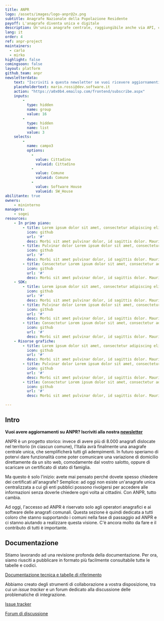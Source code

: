 ```yaml
---
title: ANPR
logo: /assets/images/logo-anpr@2x.png
subtitle: Anagrafe Nazionale della Popolazione Residente
payoff: L'anagrafe diventa unica e digitale
description: Un'unica anagrafe centrale, raggiungibile anche via API, che mantiene le informazioni aggiornate su residenza, stato di famiglia, e molto altro.
lang: it
order: 4
ref: anpr-project
maintainers:
  - carlo
  - mirko
highlight: false
comingsoon: false
layout: platform
github_team: anpr
newsletterdata:
    text: "Iscriviti a questa newsletter se vuoi ricevere aggiornamenti e novità su ANPR: comuni migrati, nuovo materiale, curiosità."
    placeholdertext: mario.rossi@dev.software.it
    action: "https://a0x0b4.emailsp.com/frontend/subscribe.aspx"
    inputs:
        - 
          type: hidden
          name: group
          value: 16
        - 
          type: hidden
          name: list
          value: 3
    selects:
        -
          name: campo3
          options:
            - 
              value: Cittadino
              valueid: Cittadino
            - 
              value: Comune
              valueid: Comune
            - 
              value: Software House
              valueid: SW_House
abilitante: true
owners:
    - mininterno
managers:
    - sogei
resources:
    - In primo piano:
        - title: Lorem ipsum dolor sit amet, consectetur adipiscing elit
          icon: github
          url: '#'
          desc: Morbi sit amet pulvinar dolor, id sagittis dolor. Mauris cursus gravida nunc, sit amet laoreet ex. Curabitur sed eleifend diam. Fusce vehicula, turpis a cursus feugiat, orci sapien efficitur velit
        - title: Pulvinar dolor Lorem ipsum dolor sit amet, consectetur adipiscing elit
          icon: github
          url: '#'
          desc: Morbi sit amet pulvinar dolor, id sagittis dolor. Mauris cursus gravida nunc, sit amet laoreet ex. Curabitur sed eleifend diam. Fusce vehicula, turpis a cursus feugiat, orci sapien efficitur velit
        - title: Consectetur Lorem ipsum dolor sit amet, consectetur adipiscing elit
          icon: github
          url: '#'
          desc: Morbi sit amet pulvinar dolor, id sagittis dolor. Mauris cursus gravida nunc, sit amet laoreet ex. Curabitur sed eleifend diam. Fusce vehicula, turpis a cursus feugiat, orci sapien efficitur velit
    - SDK:
        - title: Lorem ipsum dolor sit amet, consectetur adipiscing elit
          icon: github
          url: '#'
          desc: Morbi sit amet pulvinar dolor, id sagittis dolor. Mauris cursus gravida nunc, sit amet laoreet ex. Curabitur sed eleifend diam. Fusce vehicula, turpis a cursus feugiat, orci sapien efficitur velit
        - title: Pulvinar dolor Lorem ipsum dolor sit amet, consectetur adipiscing elit
          icon: github
          url: '#'
          desc: Morbi sit amet pulvinar dolor, id sagittis dolor. Mauris cursus gravida nunc, sit amet laoreet ex. Curabitur sed eleifend diam. Fusce vehicula, turpis a cursus feugiat, orci sapien efficitur velit
        - title: Consectetur Lorem ipsum dolor sit amet, consectetur adipiscing elit
          icon: github
          url: '#'
          desc: Morbi sit amet pulvinar dolor, id sagittis dolor. Mauris cursus gravida nunc, sit amet laoreet ex. Curabitur sed eleifend diam. Fusce vehicula, turpis a cursus feugiat, orci sapien efficitur velit
    - Risorse grafiche:
        - title: Lorem ipsum dolor sit amet, consectetur adipiscing elit
          icon: github
          url: '#'
          desc: Morbi sit amet pulvinar dolor, id sagittis dolor. Mauris cursus gravida nunc, sit amet laoreet ex. Curabitur sed eleifend diam. Fusce vehicula, turpis a cursus feugiat, orci sapien efficitur velit
        - title: Pulvinar dolor Lorem ipsum dolor sit amet, consectetur adipiscing elit
          icon: github
          url: '#'
          desc: Morbi sit amet pulvinar dolor, id sagittis dolor. Mauris cursus gravida nunc, sit amet laoreet ex. Curabitur sed eleifend diam. Fusce vehicula, turpis a cursus feugiat, orci sapien efficitur velit
        - title: Consectetur Lorem ipsum dolor sit amet, consectetur adipiscing elit
          icon: github
          url: '#'
          desc: Morbi sit amet pulvinar dolor, id sagittis dolor. Mauris cursus gravida nunc, sit amet laoreet ex. Curabitur sed eleifend diam. Fusce vehicula, turpis a cursus feugiat, orci sapien efficitur velit
            
---
```


## Intro
**Vuoi avere aggiornamenti su ANPR? Iscriviti alla nostra [newsletter](#newsletter)**

ANPR è un progetto storico: invece di avere più di 8.000 anagrafi dislocate nel territorio (in ciascun comune), l'Italia avrà finalmente una anagrafe centrale unica, che semplificherà tutti gli adempimenti.
In futuro speriamo di potervi dare funzionalità come poter comunicare una variazione di domicilio direttamente da un sito web, comodamente dal vostro salotto, oppure di scaricare un certificato di stato di famiglia.

Ma questo è solo l'inizio: avete mai pensato perché dovete spesso chiedere dei certificati all'anagrafe? Semplice: ad oggi non esiste un'anagrafe unica centralizzata a cui gli enti pubblici possono rivolgersi per accedere alle informazioni senza doverle chiedere ogni volta ai cittadini. Con ANPR, tutto cambia.

Ad oggi, l'accesso ad ANPR è riservato solo agli operatori anagrafici e ai software delle anagrafi comunali. Questa sezione è quindi dedicata a tutti coloro che stanno supportando i comuni nella fase di passaggio ad ANPR e ci stanno aiutando a realizzare questa visione. C'è ancora molto da fare e il contributo di tutti è importante.


## Documentazione
Stiamo lavorando ad una revisione profonda della documentazione. Per ora, siamo riusciti a pubblicare in formato più facilmente consultabile tutte le tabelle e codici.

[Documentazione tecnica e tabelle di riferimento](https://docs.italia.it/italia/anpr/anpr/)




Abbiamo creato degli strumenti di collaborazione a vostra disposizione, tra cui un *issue tracker* e un forum dedicato alla discussione delle problematiche di integrazione.

[Issue tracker](https://github.com/italia/anpr/issues)

[Forum di discussione](https://forum.italia.it/c/anpr)
